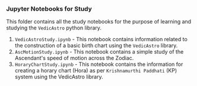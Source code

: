### Jupyter Notebooks for Study
 This folder contains all the study notebooks for the purpose of learning and studying the `VedicAstro` python library.

1. `VedicAstroStudy.ipynb` - This notebook contains information related to the construction of a basic birth chart using the `VedicAstro` library.
2. `AscMotionStudy.ipynb` - This notebook contains a simple study of the Ascendant's speed of motion across the Zodiac.
3. `HoraryChartStudy.ipynb` - This notebook contains the information for creating a horary chart (Hora) as per `Krishnamurthi Paddhati` (KP) system using the VedicAstro library.

